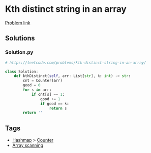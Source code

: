 # Kth distinct string in an array

[Problem link](https://leetcode.com/problems/kth-distinct-string-in-an-array/)

## Solutions


### Solution.py
```py
# https://leetcode.com/problems/kth-distinct-string-in-an-array/

class Solution:
    def kthDistinct(self, arr: List[str], k: int) -> str:
        cnt = Counter(arr)
        good = 0
        for s in arr:
            if cnt[s] == 1:
                good += 1
                if good == k:
                    return s
        return ''
```
## Tags

* [Hashmap](/Collections/hashmap.md#hashmap) > [Counter](/Collections/hashmap.md#counter)
* [Array scanning](/Collections/array-scanning.md#array-scanning)
